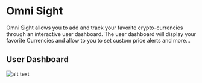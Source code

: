 # Omni Sight
Omni Sight allows you to add and track your favorite crypto-currencies through an interactive user dashboard. The user dashboard will display your favorite Currencies and allow to you to set custom price alerts and more...

## User Dashboard
 
 ![alt text](https://github.com/Fletch8/Omni-Sight/blob/main/Project-assests/User-home-page-project2.png?raw=true)
